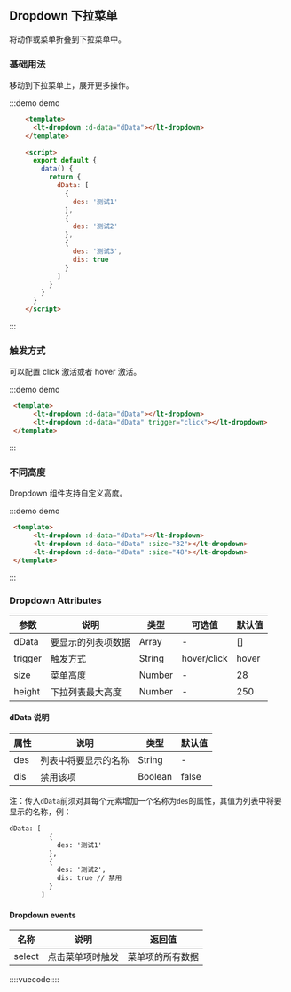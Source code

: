 ## Dropdown 下拉菜单

将动作或菜单折叠到下拉菜单中。

### 基础用法

移动到下拉菜单上，展开更多操作。

:::demo demo
```html
    <template>
      <lt-dropdown :d-data="dData"></lt-dropdown>
    </template>
    
    <script>
      export default {
        data() {
          return {
            dData: [
              {
                des: '测试1'
              },
              {
                des: '测试2'
              },
              {
                des: '测试3',
                dis: true
              }
            ]
          }
        }
      }
    </script>
```
:::

### 触发方式

可以配置 click 激活或者 hover 激活。

:::demo demo
```html
 <template>
      <lt-dropdown :d-data="dData"></lt-dropdown>
      <lt-dropdown :d-data="dData" trigger="click"></lt-dropdown>
 </template>
```
:::

### 不同高度

Dropdown 组件支持自定义高度。

:::demo demo
```html
 <template>
      <lt-dropdown :d-data="dData"></lt-dropdown>
      <lt-dropdown :d-data="dData" :size="32"></lt-dropdown>
      <lt-dropdown :d-data="dData" :size="48"></lt-dropdown>
 </template>
```
:::

### Dropdown Attributes

参数|说明|类型|可选值|默认值
---|---|---|---|---|
dData|要显示的列表项数据|Array|-|[]
trigger|触发方式|String|hover/click|hover
size|菜单高度|Number|-|28
height|下拉列表最大高度|Number|-|250

#### dData 说明

属性|说明|类型|默认值
---|---|---|---
des|列表中将要显示的名称|String|-
dis|禁用该项|Boolean|false

注：传入`dData`前须对其每个元素增加一个名称为`des`的属性，其值为列表中将要显示的名称，例：
```html
dData: [
          {
            des: '测试1'
          },
          {
            des: '测试2',
            dis: true // 禁用
          }
        ]
```

#### Dropdown events

名称|说明|返回值
---|---|---
select|点击菜单项时触发|菜单项的所有数据

::::vuecode::::
<script>
  export default {
    data () {
      return {
        dData: [
          {
            des: '测试1'
          },
          {
            des: '测试2'
          },
          {
            des: '测试3',
            dis: true
          }
        ]
  
      }
    }
  }
</script>